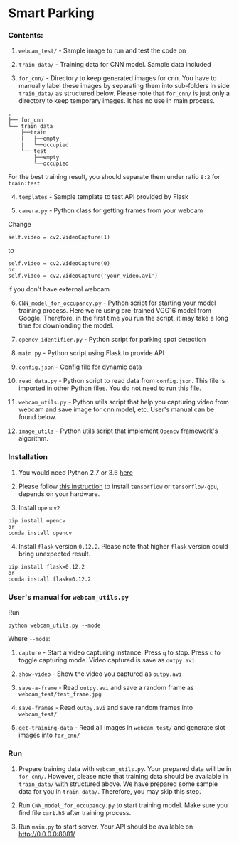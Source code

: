 # Smart Parking

### Contents:

1. `webcam_test/` - Sample image to run and test the code on

2. `train_data/` - Training data for CNN model. Sample data included

3. `for_cnn/` - Directory to keep generated images for cnn. You have to manually label these images by separating them into sub-folders in side `train_data/` as structured below. Please note that `for_cnn/` is just only a directory to keep temporary images. It has no use in main process.

```
.
├── for_cnn
└── train_data
    ├──train
    |   ├──empty
    |   └──occupied
    └── test
        ├──empty
        └──occupied
```

For the best training result, you should separate them under ratio `8:2` for `train:test`

4. `templates` - Sample template to test API provided by Flask

5. `camera.py` - Python class for getting frames from your webcam

Change
```
self.video = cv2.VideoCapture(1)
```
to
```
self.video = cv2.VideoCapture(0)
or
self.video = cv2.VideoCapture('your_video.avi')
```
if you don't have external webcam

6. `CNN_model_for_occupancy.py` - Python script for starting your model training process. Here we're using pre-trained VGG16 model from Google. Therefore, in the first time you run the script, it may take a long time for downloading the model.

7. `opencv_identifier.py` - Python script for parking spot detection

8. `main.py` - Python script using Flask to provide API

9. `config.json` - Config file for dynamic data

10. `read_data.py` - Python script to read data from `config.json`. This file is imported in other Python files. You do not need to run this file.

11. `webcam_utils.py` - Python utils script that help you capturing video from webcam and save image for cnn model, etc. User's manual can be found below.

12. `image_utils` - Python utils script that implement `Opencv` framework's algorithm.

### Installation

1. You would need Python 2.7 or 3.6 [here](https://www.python.org/downloads/release/python-368/)

2. Please follow [this instruction](https://tensorflow-object-detection-api-tutorial.readthedocs.io/en/latest/install.html) to install `tensorflow` or `tensorflow-gpu`, depends on your hardware.

3. Install `opencv2`
```
pip install opencv
or 
conda install opencv
```

4. Install `flask` version `0.12.2`. Please note that higher `flask` version could bring unexpected result.

```
pip install flask=0.12.2
or 
conda install flask=0.12.2
```

### User's manual for `webcam_utils.py`
Run
```
python webcam_utils.py --mode
```
Where `--mode`:
1. `capture` - Start a video capturing instance. Press `q` to stop. Press `c` to toggle capturing mode. Video captured is save as `outpy.avi`

2. `show-video` - Show the video you captured as `outpy.avi`

3. `save-a-frame` - Read `outpy.avi` and save a random frame as `webcam_test/test_frame.jpg`

4. `save-frames` - Read `outpy.avi` and save random frames into `webcam_test/`

5. `get-training-data` - Read all images in `webcam_test/` and generate slot images into `for_cnn/`

### Run

1. Prepare training data with `webcam_utils.py`. Your prepared data will be in `for_cnn/`. However, please note that training data should be available in `train_data/` with structured above. We have prepared some sample data for you in `train_data/`. Therefore, you may skip this step.

2. Run `CNN_model_for_occupancy.py` to start training model. Make sure you find file `car1.h5` after training process.

3. Run `main.py` to start server. Your API should be available on http://0.0.0.0:8081/
